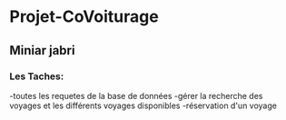 # Projet-CoVoiturage
## Miniar jabri
### Les Taches: 
-toutes les requetes de la base de données 
-gérer la recherche des voyages et les différents voyages disponibles
-réservation d'un voyage

